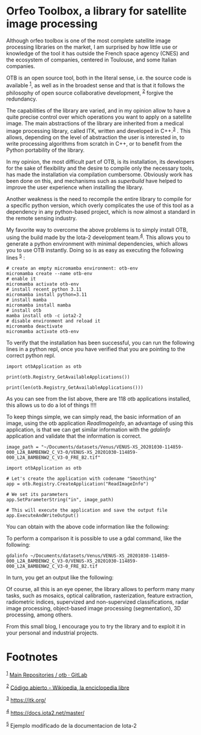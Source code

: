 
<a id="orgbcc99b2"></a>

# Orfeo Toolbox, a library for satellite image processing

Although orfeo toolbox is one of the most complete satellite image processing libraries on the market, I am surprised by how little use or knowledge of the tool it has outside the French space agency (CNES) and the ecosystem of companies, centered in Toulouse, and some Italian companies.

OTB is an open source tool, both in the literal sense, i.e. the source code is available <sup><a id="fnr.1" class="footref" href="#fn.1" role="doc-backlink">1</a></sup>, as well as in the broadest sense and that is that it follows the philosophy of open source collaborative development, <sup><a id="fnr.2" class="footref" href="#fn.2" role="doc-backlink">2</a></sup>  forgive the redundancy. 

 The capabilities of the library are varied, and in my opinion allow to have a quite precise control over which operations you want to apply on a satellite image. The main abstractions of the library are inherited from a medical image processing library, called ITK, written and developed in C++.<sup><a id="fnr.3" class="footref" href="#fn.3" role="doc-backlink">3</a></sup> . This allows, depending on the level of abstraction the user is interested in, to write processing algorithms from scratch in C++, or to benefit from the Python portability of the library.
 
In my opinion, the most difficult part of OTB, is its installation, its developers for the sake of flexibility and the desire to compile only the necessary tools, has made the installation via compilation cumbersome. Obviously work has been done on this, and mechanisms such as *superbuild* have helped to improve the user experience when installing the library.

Another weakness is the need to recompile the entire library to compile for a specific python version, which overly complicates the use of this tool as a dependency in any python-based project, which is now almost a standard in the remote sensing industry.

 My favorite way to overcome the above problems is to simply install OTB, using the build made by the Iota-2 development team.<sup><a id="fnr.4" class="footref" href="#fn.4" role="doc-backlink">4</a></sup>. This allows you to generate a python environment with minimal dependencies, which allows you to use OTB instantly. Doing so is as easy as executing the following lines <sup><a id="fnr.5" class="footref" href="#fn.5" role="doc-backlink">5</a></sup> :

    # create an empty micromamba environment: otb-env
    micromamba create --name otb-env
    # enable it
    micromamba activate otb-env
    # install recent python 3.11
    micromamba install python=3.11
    # install mamba
    micromamba install mamba
    # install otb
    mamba install otb -c iota2-2
    # disable environment and reload it
    micromamba deactivate
    micromamba activate otb-env

To verify that the installation has been successful, you can run the following lines in a python repl, once you have verified that you are pointing to the correct python repl.

    import otbApplication as otb
    
    print(otb.Registry_GetAvailableApplications())
    
    print(len(otb.Registry_GetAvailableApplications()))

As you can see from the list above, there are 118 otb applications installed, this allows us to do a lot of things !!!!

To keep things simple, we can simply read, the basic information of an image, using the otb application *ReadImageInfo*, an advantage of using this application, is that we can get similar information with the *gdalinfo* application and validate that the information is correct.
    
    image_path = "~/Documents/datasets/Venus/VENUS-XS_20201030-114859-000_L2A_BAMBENW2_C_V3-0/VENUS-XS_20201030-114859-000_L2A_BAMBENW2_C_V3-0_FRE_B2.tif"
    
    import otbApplication as otb
    
    # Let's create the application with codename "Smoothing"
    app = otb.Registry.CreateApplication("ReadImageInfo")
    
    # We set its parameters
    app.SetParameterString("in", image_path)
    
    # This will execute the application and save the output file
    app.ExecuteAndWriteOutput()

 You can obtain with the above code information like the following:

To perform a comparison it is possible to use a gdal command, like the following:

    gdalinfo ~/Documents/datasets/Venus/VENUS-XS_20201030-114859-000_L2A_BAMBENW2_C_V3-0/VENUS-XS_20201030-114859-000_L2A_BAMBENW2_C_V3-0_FRE_B2.tif

In turn, you get an output like the following:

Of course, all this is an eye opener, the library allows to perform many many tasks, such as mosaics, optical calibration, rasterization, feature extraction, radiometric indices, supervized and non-supervized classifications, radar image processing, object-based image processing (segmentation), 3D processing, among others.

From this small blog, I encourage you to try the library and to exploit it in your personal and industrial projects.


# Footnotes

<sup><a id="fn.1" href="#fnr.1">1</a></sup> [Main Repositories / otb · GitLab](https://gitlab.orfeo-toolbox.org/orfeotoolbox/otb)

<sup><a id="fn.2" href="#fnr.2">2</a></sup> [Código abierto - Wikipedia, la enciclopedia libre](https://es.wikipedia.org/wiki/C%C3%B3digo_abierto)

<sup><a id="fn.3" href="#fnr.3">3</a></sup> <https://itk.org/>

<sup><a id="fn.4" href="#fnr.4">4</a></sup> <https://docs.iota2.net/master/>

<sup><a id="fn.5" href="#fnr.5">5</a></sup> Ejemplo modificado de la documentacion de Iota-2

